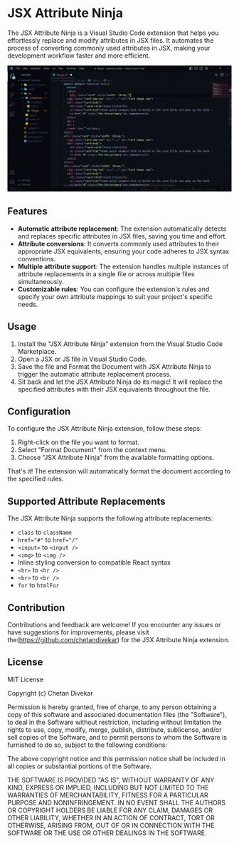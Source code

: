 # JSX Attribute Ninja

The JSX Attribute Ninja is a Visual Studio Code extension that helps you effortlessly replace and modify attributes in JSX files. It automates the process of converting commonly used attributes in JSX, making your development workflow faster and more efficient.

![Alt Text](https://github.com/chetandivekar/JsxNinja/raw/HEAD/Untitled.gif)

## Features

- **Automatic attribute replacement**: The extension automatically detects and replaces specific attributes in JSX files, saving you time and effort.
- **Attribute conversions**: It converts commonly used attributes to their appropriate JSX equivalents, ensuring your code adheres to JSX syntax conventions.
- **Multiple attribute support**: The extension handles multiple instances of attribute replacements in a single file or across multiple files simultaneously.
- **Customizable rules**: You can configure the extension's rules and specify your own attribute mappings to suit your project's specific needs.

## Usage

1. Install the "JSX Attribute Ninja" extension from the Visual Studio Code Marketplace.
2. Open a JSX or JS file in Visual Studio Code.
3. Save the file and Format the Document with JSX Attribute Ninja to trigger the automatic attribute replacement process.
4. Sit back and let the JSX Attribute Ninja do its magic! It will replace the specified attributes with their JSX equivalents throughout the file.

## Configuration

To configure the JSX Attribute Ninja extension, follow these steps:

1. Right-click on the file you want to format.
2. Select "Format Document" from the context menu.
3. Choose "JSX Attribute Ninja" from the available formatting options.

That's it! The extension will automatically format the document according to the specified rules.

## Supported Attribute Replacements

The JSX Attribute Ninja supports the following attribute replacements:

- `class` to `className`
- `href="#"` to `href="/"`
- `<input>` to `<input />`
- `<img>` to `<img />`
- Inline styling conversion to compatible React syntax
- `<hr>` to `<hr />`
- `<br>` to `<br />`
- `for` to `htmlFor`

## Contribution

Contributions and feedback are welcome! If you encounter any issues or have suggestions for improvements, please visit the(https://github.com/chetandivekar) for the JSX Attribute Ninja extension.

## License

MIT License

Copyright (c) Chetan Divekar

Permission is hereby granted, free of charge, to any person obtaining a copy of this software and associated documentation files (the "Software"), to deal in the Software without restriction, including without limitation the rights to use, copy, modify, merge, publish, distribute, sublicense, and/or sell copies of the Software, and to permit persons to whom the Software is furnished to do so, subject to the following conditions:

The above copyright notice and this permission notice shall be included in all copies or substantial portions of the Software.

THE SOFTWARE IS PROVIDED "AS IS", WITHOUT WARRANTY OF ANY KIND, EXPRESS OR IMPLIED, INCLUDING BUT NOT LIMITED TO THE WARRANTIES OF MERCHANTABILITY, FITNESS FOR A PARTICULAR PURPOSE AND NONINFRINGEMENT. IN NO EVENT SHALL THE AUTHORS OR COPYRIGHT HOLDERS BE LIABLE FOR ANY CLAIM, DAMAGES OR OTHER LIABILITY, WHETHER IN AN ACTION OF CONTRACT, TORT OR OTHERWISE, ARISING FROM, OUT OF OR IN CONNECTION WITH THE SOFTWARE OR THE USE OR OTHER DEALINGS IN THE SOFTWARE.
